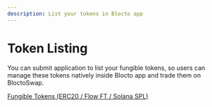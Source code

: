 ```yaml
---
description: List your tokens in Blocto app
---
```


# Token Listing

You can submit application to list your fungible tokens, so users can manage these tokens natively inside Blocto app and trade them on BloctoSwap.

[Fungible Tokens (ERC20 / Flow FT / Solana SPL)](https://forms.gle/K2Pd8Pf5X81MxjN97)
